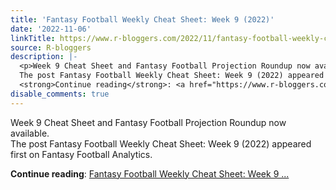```yaml
---
title: 'Fantasy Football Weekly Cheat Sheet: Week 9 (2022)'
date: '2022-11-06'
linkTitle: https://www.r-bloggers.com/2022/11/fantasy-football-weekly-cheat-sheet-week-9-2022/
source: R-bloggers
description: |-
  <p>Week 9 Cheat Sheet and Fantasy Football Projection Roundup now available.<br />
  The post Fantasy Football Weekly Cheat Sheet: Week 9 (2022) appeared first on Fantasy Football Analytics.</p>
  <strong>Continue reading</strong>: <a href="https://www.r-bloggers.com/2022/11/fantasy-football-weekly-cheat-sheet-week-9-2022/">Fantasy Football Weekly Cheat Sheet: Week 9 ...
disable_comments: true
---
```

<p>Week 9 Cheat Sheet and Fantasy Football Projection Roundup now available.<br />
The post Fantasy Football Weekly Cheat Sheet: Week 9 (2022) appeared first on Fantasy Football Analytics.</p>
<strong>Continue reading</strong>: <a href="https://www.r-bloggers.com/2022/11/fantasy-football-weekly-cheat-sheet-week-9-2022/">Fantasy Football Weekly Cheat Sheet: Week 9 ...